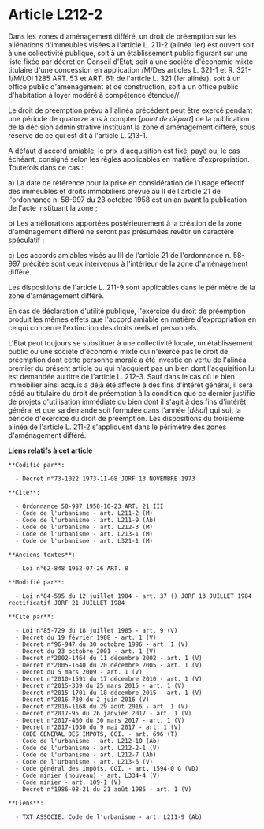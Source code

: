 # Article L212-2

Dans les zones d'aménagement différé, un droit de préemption sur les aliénations d'immeubles visées à l'article L. 211-2
(alinéa 1er) est ouvert soit à une collectivité publique, soit à un établissement public figurant sur une liste fixée par
décret en Conseil d'Etat, soit à une société d'économie mixte titulaire d'une concession en application /M/Des articles L.
321-1 et R. 321-1/M/LOI  1285 ART. 53 et ART. 61: de l'article L. 321 (1er alinéa), soit à un office public d'aménagement et
de construction, soit à un office public d'habitation à loyer modéré à compétence étendue//.

Le droit de préemption prévu à l'alinéa précédent peut être exercé pendant une période de quatorze ans à compter [*point de
départ*] de la publication de la décision administrative instituant la zone d'aménagement différé, sous réserve de ce qui est
dit à l'article L. 213-1.

A défaut d'accord amiable, le prix d'acquisition est fixé, payé ou, le cas échéant, consigné selon les règles applicables en
matière d'expropriation. Toutefois dans ce cas :

a) La date de référence pour la prise en considération de l'usage effectif des immeubles et droits immobiliers prévue au II
de l'article 21 de l'ordonnance n. 58-997 du 23 octobre 1958 est un an avant la publication de l'acte instituant la zone ;

b) Les améliorations apportées postérieurement à la création de la zone d'aménagement différé ne seront pas présumées revêtir
un caractère spéculatif ;

c) Les accords amiables visés au III de l'article 21 de l'ordonnance n. 58-997 précitée sont ceux intervenus à l'intérieur de
la zone d'aménagement différé.

Les dispositions de l'article L. 211-9 sont applicables dans le périmètre de la zone d'aménagement différé.

En cas de déclaration d'utilité publique, l'exercice du droit de préemption produit les mêmes effets que l'accord amiable en
matière d'expropriation en ce qui concerne l'extinction des droits réels et personnels.

L'Etat peut toujours se substituer à une collectivité locale, un établissement public ou une société d'économie mixte qui
n'exerce pas le droit de préemption dont cette personne morale a été investie en vertu de l'alinéa premier du présent article
ou qui n'acquiert pas un bien dont l'acquisition lui est demandée au titre de l'article L. 212-3. Sauf dans le cas où le bien
immobilier ainsi acquis a déjà été affecté à des fins d'intérêt général, il sera cédé au titulaire du droit de préemption à
la condition que ce dernier justifie de projets d'utilisation immédiate du bien dont il s'agit à des fins d'intérêt général
et que sa demande soit formulée dans l'année [*délai*] qui suit la période d'exercice du droit de préemption. Les
dispositions du troisième alinéa de l'article L. 211-2 s'appliquent dans le périmètre des zones d'aménagement différé.

**Liens relatifs à cet article**

	**Codifié par**:

	  - Décret n°73-1022 1973-11-08 JORF 13 NOVEMBRE 1973

	**Cite**:

	  - Ordonnance 58-997 1958-10-23 ART. 21 III
	  - Code de l'urbanisme - art. L211-2 (M)
	  - Code de l'urbanisme - art. L211-9 (Ab)
	  - Code de l'urbanisme - art. L212-3 (M)
	  - Code de l'urbanisme - art. L213-1 (M)
	  - Code de l'urbanisme - art. L321-1 (M)

	**Anciens textes**:

	  - Loi n°62-848 1962-07-26 ART. 8

	**Modifié par**:

	  - Loi n°84-595 du 12 juillet 1984 - art. 37 () JORF 13 JUILLET 1984 rectificatif JORF 21 JUILLET 1984

	**Cité par**:

	  - Loi n°85-729 du 18 juillet 1985 - art. 9 (V)
	  - Décret du 19 février 1988 - art. 1 (V)
	  - Décret n°96-947 du 30 octobre 1996 - art. 1 (V)
	  - Décret du 23 octobre 2001 - art. 1 (V)
	  - Décret n°2002-1464 du 11 décembre 2002 - art. 1 (V)
	  - Décret n°2005-1640 du 20 décembre 2005 - art. 1 (V)
	  - Décret du 5 mars 2009 - art. 1 (V)
	  - Décret n°2010-1591 du 17 décembre 2010 - art. 1 (V)
	  - Décret n°2015-339 du 25 mars 2015 - art. 1 (V)
	  - Décret n°2015-1701 du 18 décembre 2015 - art. 1 (V)
	  - Décret n°2016-730 du 2 juin 2016 (V)
	  - Décret n°2016-1168 du 29 août 2016 - art. 1 (V)
	  - Décret n°2017-95 du 26 janvier 2017 - art. 1 (V)
	  - Décret n°2017-460 du 30 mars 2017 - art. 1 (V)
	  - Décret n°2017-1030 du 9 mai 2017 - art. 1 (V)
	  - CODE GENERAL DES IMPOTS, CGI. - art. 696 (T)
	  - Code de l'urbanisme - art. L212-10 (Ab)
	  - Code de l'urbanisme - art. L212-2-1 (V)
	  - Code de l'urbanisme - art. L212-7 (Ab)
	  - Code de l'urbanisme - art. L213-6 (V)
	  - Code général des impôts, CGI. - art. 1594-0 G (VD)
	  - Code minier (nouveau) - art. L334-4 (V)
	  - Code minier - art. 109-1 (V)
	  - Décret n°1986-08-21 du 21 août 1986 - art. 1 (V)

	**Liens**:

	  - TXT_ASSOCIE: Code de l'urbanisme - art. L211-9 (Ab)
